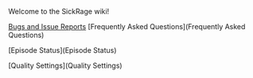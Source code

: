 Welcome to the SickRage wiki!

[Bugs and Issue Reports](http://sickrage.tv/forums/forum/help-support/bug-issue-reports)
[Frequently Asked Questions](Frequently Asked Questions)  

[Episode Status](Episode Status)  

[Quality Settings](Quality Settings)